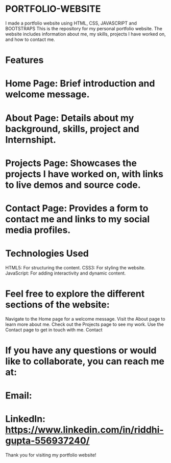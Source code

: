 # PORTFOLIO-WEBSITE
I made a portfolio website using HTML, CSS, JAVASCRIPT and BOOTSTRAPS
This is the repository for my personal portfolio website. The website includes information about me, my skills, projects I have worked on, and how to contact me.

# Features
# Home Page: Brief introduction and welcome message.
# About Page: Details about my background, skills, project and Internshipt.
# Projects Page: Showcases the projects I have worked on, with links to live demos and source code.
# Contact Page: Provides a form to contact me and links to my social media profiles.
# Technologies Used
HTML5: For structuring the content.
CSS3: For styling the website.
JavaScript: For adding interactivity and dynamic content.

# Feel free to explore the different sections of the website:
Navigate to the Home page for a welcome message.
Visit the About page to learn more about me.
Check out the Projects page to see my work.
Use the Contact page to get in touch with me.
Contact

# If you have any questions or would like to collaborate, you can reach me at:
# Email:
# LinkedIn: https://www.linkedin.com/in/riddhi-gupta-556937240/
Thank you for visiting my portfolio website!
